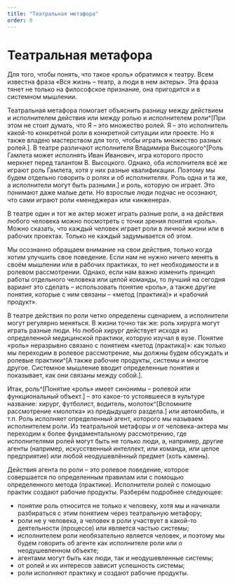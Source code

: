 ```yaml
---
title: "Театральная метафора"
order: 0
---
```


# Театральная метафора

Для того, чтобы понять, что такое «роль» обратимся к театру. Всем известна фраза «Вся жизнь – театр, а люди в нем актеры». Эта фраза тянет не только на философское признание, она пригодится и в системном мышлении.

Театральная метафора помогает объяснить разницу между действием и исполнителем действия или между ролью и исполнителем роли^[При этом не стоит думать, что Я – это множество ролей. Я – это исполнитель какой-то конкретной роли в конкретной ситуации или проекте. Но я также владею мастерством для того, чтобы играть множество разных ролей.]. В театре различают исполнителя Владимира Высоцкого^[Роль Гамлета может исполнять Иван Иванович, игра которого просто меркнет перед талантом В. Высоцкого. Однако, оба исполнителя всё же играют роль Гамлета, хотя у них разные квалификации. Поэтому мы будем отдельно говорить о ролях и об исполнителях. Роль одна и та же, а исполнители могут быть разными.] и роль, которую он играет. Это понимают даже малые дети. Но взрослые люди подчас не осознают, что сами играют роли «менеджера» или «инженера».

В театре один и тот же актер может играть разные роли, а на действия любого человека можно посмотреть с точки зрения понятия «роль». Можно сказать, что каждый человек играет роли в личной жизни или в рабочих проектах. Только не каждый задумывается об этом.

Мы осознанно обращаем внимание на свои действия, только когда хотим улучшить свое поведение. Если нам не нужно ничего менять в своём мышлении или в рабочих практиках, то нет необходимости и в ролевом рассмотрении. Однако, если нам важно изменить принцип работы отдельного человека или целой команды, то лучший на сегодня вариант это сделать – использовать понятие «роль», а также другие понятия, которые с ним связаны – «метод (практика)» и «рабочий продукт».

В театре действия по роли четко определены сценарием, а исполнители могут регулярно меняться. В жизни точно так же: роль хирурга могут играть разные люди. Но любой хирург действует исходя из определенной медицинской практики, которую изучал в вузе. Понятие «роль» неразрывно связано с понятием «метод (практика)»: как только мы переходим в ролевое рассмотрение, мы должны будем обсуждать и ролевые практики^[А также рабочие продукты, системы и многое другое. Системное мышление вводит определенные понятия и показывает, как они связаны между собой.].

Итак, роль^[Понятие «роль» имеет синонимы – ролевой или функциональный объект.] – это какое-то устоявшееся в культуре название: хирург, футболист, водитель, молоток^[Вспомните рассмотрение «молотка» из предыдущего раздела.] или автомобиль, и т.п. Роль исполняет определенный агент, которого мы называем исполнителем роли. Из театральной метафоры и от человека-актера мы переходим к более фундаментальному рассмотрению, где исполнителями ролей могут быть не только люди, а, например, другие агенты (например, искусственный интеллект, или команда, или целое предприятие) или любой неодушевлённый предмет (хоть камень).

Действия агента по роли – это ролевое поведение, которое совершается по определенным правилам или с помощью определенного метода (практики). Исполнители ролей с помощью практик создают рабочие продукты. Разберём подробнее следующее:

* понятие роль относится не только к человеку, хотя мы и начинали разбираться с этим понятием через театральную метафору;
* роли не у человека, а человек в роли участвует в какой-то деятельности (процессе) или является частью системы;
* исполнителем роли необязательно является человек, и поэтому мы будем говорить об агенте как исполнителе роли или о неодушевленном объекте;
* агентами могут быть как люди, так и неодушевленные системы;
* от ролей и их интересов зависит успешность системы;
* роли исполняют практику и создают рабочие продукты.

